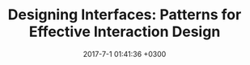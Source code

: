 ---
layout: book-note
title:  "Designing Interfaces: Patterns for Effective Interaction Design"
date:   2017-7-1 01:41:36 +0300
categories: book-notes
image: https://images-na.ssl-images-amazon.com/images/I/51I%2BKHklKdL._SX359_BO1,204,203,200_.jpg
bookCategory: User Experience, User Interface
rating: 3
bookLink: https://www.amazon.com/Designing-Interfaces-Patterns-Effective-Interaction/dp/1449379702/
status: finished
---